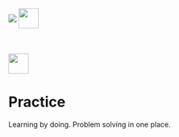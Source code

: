 
<a>
    <img src="https://www.codewars.com/users/skilldeliver/badges/large" align="center">
</a>
<a href="https://www.hackerrank.com/skilldeliver">
    <img height=40 src="https://www.hackerrank.com/wp-content/uploads/2018/08/hackerrank_logo.png" align="center">
</a>


<br>
<a href="https://softuni.bg/users/profile/show/skilldeliver">
    <img style="margin-top: 50px" height=40 src="https://softuni.bg/content/images/svg-logos/software-university-logo.svg" align="center" >
</a>
    
    
# Practice
Learning by doing.  Problem solving in one place.
